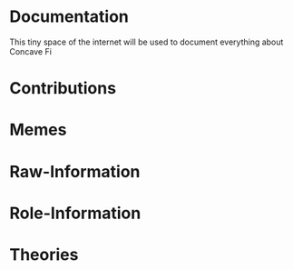 #  Documentation

This tiny space of the internet will be used to document everything about Concave Fi


# Contributions 
# Memes
# Raw-Information
# Role-Information
# Theories
